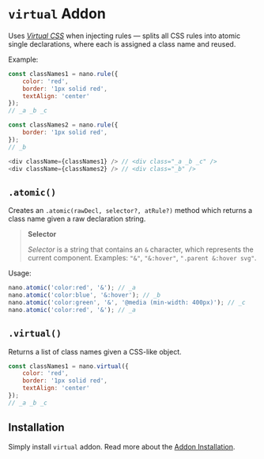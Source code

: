 # `virtual` Addon

Uses [*Virtual CSS*](https://ryantsao.com/blog/virtual-css-with-styletron) when injecting rules &mdash; splits all CSS
rules into atomic single declarations, where each is assigned a class name and reused.

Example:

```js
const classNames1 = nano.rule({
    color: 'red',
    border: '1px solid red',
    textAlign: 'center'
});
// _a _b _c

const classNames2 = nano.rule({
    border: '1px solid red',
});
// _b

<div className={classNames1} /> // <div class="_a _b _c" />
<div className={classNames2} /> // <div class="_b" />
```


## `.atomic()`

Creates an `.atomic(rawDecl, selector?, atRule?)` method which returns a class name given a raw declaration string.

> __Selector__
>
> *Selector* is a string that contains an `&` character, which represents the current component. Examples:
> `"&"`, `"&:hover"`, `".parent &:hover svg"`.

Usage:

```js
nano.atomic('color:red', '&'); // _a
nano.atomic('color:blue', '&:hover'); // _b
nano.atomic('color:green', '&', '@media (min-width: 400px)'); // _c
nano.atomic('color:red', '&'); // _a
```


## `.virtual()`

Returns a list of class names given a CSS-like object.

```js
const classNames1 = nano.virtual({
    color: 'red',
    border: '1px solid red',
    textAlign: 'center'
});
// _a _b _c
```


## Installation

Simply install `virtual` addon. Read more about the [Addon Installation](./addons.md#addon-installation).